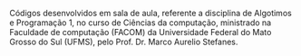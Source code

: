 Códigos desenvolvidos em sala de aula, referente a disciplina de Algotimos e Programação 1, no curso de Ciências da computação,
ministrado na Faculdade de computação (FACOM) da Universidade Federal do Mato Grosso do Sul (UFMS), pelo Prof. Dr. Marco Aurelio Stefanes.

